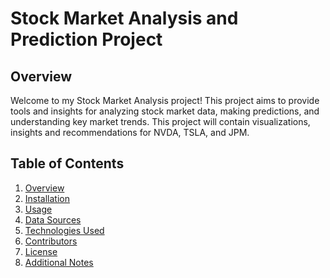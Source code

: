# Stock Market Analysis and Prediction Project

## Overview
Welcome to my Stock Market Analysis project! This project aims to provide tools and insights for analyzing stock market data, making predictions, and understanding key market trends.
This project will contain visualizations, insights and recommendations for NVDA, TSLA, and JPM. 

## Table of Contents
1. [Overview](#overview)
2. [Installation](#installation)
3. [Usage](#usage)
4. [Data Sources](#data-sources)
5. [Technologies Used](#technologies-used)
6. [Contributors](#contributors)
7. [License](#license)
8. [Additional Notes](#additional-notes)